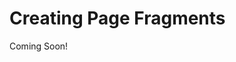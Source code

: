 # Creating Page Fragments

Coming Soon!

<!--

#### Exercise Goals

* Install the NPM Liferay Fragments Generator
* Create a collection and an Editable Banner Fragment
* Add editable elements to the Fragment by using the editable tag

</div>

#### Install the NPM Fragments Generator
1. **Open** Command Prompt/Terminal.
* **Run** `npm install -g generator-liferay-fragments@1.7.0` to install the Liferay Fragments Generator.  
  * If you have not yet installed the node.js, yeoman, gulp dependencies, please refer to the front-end developer module 1 exercises.
* **Run** `yo` in the _Command Line/Terminal_ to see all the generators installed.
* **Choose** _Get me out of here!_ at the bottom.

#### Add a Livingstone Fragments Project
1. **Go to** your _`liferay`_ folder in your _Command Line/Terminal_.
	* Windows: _C:\liferay_
	* Unix Systems: _[userhome]/liferay_
* **Run** _`yo liferay-fragments`_.
* **Run** _`Livingstone Fragments`_ for the _Project name_.
* **Run** _`N`_ to deny sample content

<div class="page"></div>

#### Add a Collection in the new Project Folder
1. **Go to** the _livingstone-fragments_ project folder in the _Command Line/Terminal_.
	* Windows: _C:\liferay\livingstone-fragments_
	* Unix Systems: _[userhome]/liferay/livingstone-fragments_
2. **Run** _`npm run add-collection`_ in the project folder.
3. **Type** _`Livingstone Front Page`_ for the _Collection name_.
4. **Type** _`Livingstone Front Page Fragments`_ for the _Collection description_.

#### Add the Main Banner Fragment to the Collection
1. **Go to** the _livingstone-front-page_ folder in the _Command Line/Terminal_.
	* Windows: _C:\liferay\livingstone-fragments\src\livingstone-front-page_
	* Unix Systems: _[userhome]/liferay/livingstone-fragments/src/livingstone-front-page_
2. **Run** _`npm run add-fragment`_.
* **Type** `7.4.0` as the minimum liferay version for our fragment to be compatible with.
* **Type** _`01-main-banner`_ for the _Fragment name_.
* **Choose** _Livingstone Front Page_ as the collection.

<br />

<div class="note">
Note: the next two exercise sub-sections go over adding snippets to Visual Studio Code. If you have already done this you can skip ahead to the Open the Index HTML File and Add a Background Image sub-section.
</div>

<div class="page"></div>

#### Create a Global Snippets File in Visual Studio Code
1. **Open** _Visual Studio Code_.
* **Go to** the _User Snippets_ menu.
  * Windows: `File > Preferences > User Snippets`
  * OSX: `Gear Icon > User Snippets`
* **Click** on _New Global Snippets file..._ in the drop-down menu.
* **Type** _lfr-page-fragments_ for the _name_.
  * The full file name will be _lfr-page-fragments.code-snippets_.
* **Click** _Save_.

#### Add the Snippet Content
1. **Open** the `page-fragment-snippets.json` in your module exercises folder.
* **Copy** the contents of the file.   
* **Paste** the contents of the file in the `lfr-page-fragments.code-snippets` file just created in Visual Studio Code.
  * Make sure to replace all the existing content in the file.
* **Save** the file.

#### Open the Index HTML File and Add a Background Image
1. **Go to** your _01-main-banner_ folder.
2. **Open** the `index.html` file in _Visual Studio Code_.
3. **Delete** the sample code in the file.
3. **Type** `lfr` and choose the `06-beginning-image-div` snippet.
  * Alternatively, you can type the following:

```html
<div class="jumbotron main-background-image" style="background-image: url(https://images.pexels.com/photos/9537/sea-beach-sand-sun.jpg);">
</div>
```

<div class="page"></div>

#### Add the Fluid Section and Left Column
1. **Press** _Enter_ and _Tab_ after the `<div class="jumbotron main-background-image" style="background-image: url(https://images.pexels.com/photos/9537/sea-beach-sand-sun.jpg);">` line.
2. **Type** `lfr` and choose the `07-add-container-left-column` snippet.
  * Alternatively, you can type the following within the first div:

```html
<section class="container-fluid container-fluid-max-xl">
  <div class="col-md-6 mr-auto text-left">
  </div>
</section>
```

#### Add the Banner Heading
1. **Press** _Enter_ and _Tab_ after the `<div class="col-md-6 mr-auto text-left">` line.
2. **Type** `lfr` and choose the `08-banner-heading` snippet.
  * Alternatively, you can type the following within the column div:

```html
<h1 class="display-4">Livingstone Hotels & Resorts</h1>
```

#### Add the Banner Lead Text
1. **Press** _Enter_ after the `</h1>` tag.
2. **Type** `lfr` and choose the `09-banner-lead-text` snippet.
  * Alternatively, you can type the following under the banner heading:

```html
<p class="lead">
  Get ready for the journey of a lifetime. It's time to <strong>go anywhere</strong>.
</p>
```

<div class="page"></div>

#### Add Two Buttons for Discovering and Booking
1.  **Press** _Enter_ after the `</p>` tag.
2. **Type** `lfr` and choose the `10-banner-buttons` snippet.
  * Alternatively, you can type the following under the feature title:

```html
<div class="btn-group">
  <div class="btn-group-item">
    <a class="btn btn-default btn-theme-default btn-xl" href="#">Discover</a>
  </div>

  <div class="btn-group-item">
    <a class="btn btn-primary btn-theme-primary btn-xl" href="#">Book Now</a>
  </div>
</div>
```

#### Make the Heading and Lead Text Editable
1. **Click** to place your cursor after `"display-4"` in the `<h1 class="display-4">` tag.
* **Type** `data-lfr-editable-id="header1" data-lfr-editable-type="text"` as attributes within the h1 tag to make the text editable.
* **Click** to place your cursor in front of the _Get ready..._ text.
* **Type** `<lfr-editable id="body-text" type="text">` to make the text editable.
* **Click** to place your cursor after the _Get ready..._ text.
* **Type** `</lfr-editable>` to close the editable tag.
* **Save** the file.
  * Make sure the heading and lead text sections look like this: 

```html
<h1 class="display-4" data-lfr-editable-id="header1" data-lfr-editable-type="text">
  Livingstone Hotels & Resorts
</h1>
<p class="lead" data-lfr-editable-id="body-text" data-lfr-editable-type="text">
  <lfr-editable id="body-text" type="text">Get ready for the journey of a lifetime. It's time to <strong>go anywhere</strong>.</lfr-editable>
</p>
```

#### Make the Buttons Editable
1. **Click** to place your cursor in the first `<a class="btn btn-default btn-theme-default btn-xl" href="#">` tag.
* **Type** `data-lfr-editable-id="first-button" data-lfr-editable-type="link"` as an attribute to make the text editable.
* **Click** to place your cursor in the second `<a class="btn btn-default btn-theme-primary btn-xl" href="#">` tag.
* **Type** `data-lfr-editable-id="second-button" data-lfr-editable-type="link"` to make the text editable.
* **Save** the file.
  * Make sure the heading and lead text sections look like this: 

```html
<div class="btn-group">
  <div class="btn-group-item">
    <a class="btn btn-default btn-theme-default btn-xl" href="#"    data-lfr-editable-id="first-button" data-lfr-editable-type="link">
      Discover
    </a>
  </div>

  <div class="btn-group-item">
    <a class="btn btn-primary btn-theme-primary btn-xl" href="#" data-lfr-editable-id="second-button" data-lfr-editable-type="link" 
      Book Now
    </a>
  </div>
</div>
```

<br />

---

#### Bonus Exercises
1. Create a new Collection using the Fragments Generator
2. Create new Fragments using the Fragments Generator. Make sure it has editable elements.

-->